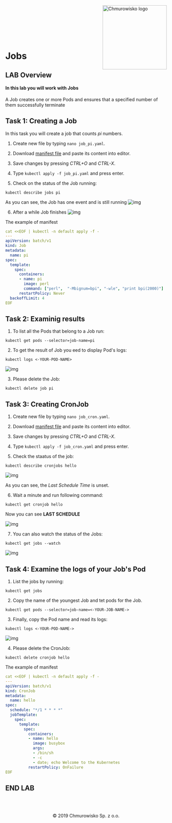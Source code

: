 <img src="../../../img/logo.png" alt="Chmurowisko logo" width="200" align="right">
<br><br>
<br><br>
<br><br>

# Jobs

## LAB Overview

#### In this lab you will work with Jobs

A Job creates one or more Pods and ensures that a specified number of them successfully terminate

## Task 1: Creating a Job

In this task you will create a job that counts *pi* numbers.

1. Create new file by typing ```nano job_pi.yaml```.

2. Download [manifest file](./files/job_pi.yaml) and paste its content into editor.

3. Save changes by pressing *CTRL+O* and *CTRL-X*.

4. Type ```kubectl apply -f job_pi.yaml``` and press enter.

5. Check on the status of the Job running:

```kubectl describe jobs pi```

As you can see, the Job has one event and is still running
![img](./img/pi1.png)

6. After a while Job finishes
![img](./img/pi2.png)


The example of manifest

```yaml
cat <<EOF | kubectl -n default apply -f -
---
apiVersion: batch/v1
kind: Job
metadata:
  name: pi
spec:
  template:
    spec:
      containers:
      - name: pi
        image: perl
        command: ["perl",  "-Mbignum=bpi", "-wle", "print bpi(2000)"]
      restartPolicy: Never
  backoffLimit: 4
EOF
```


## Task 2: Examinig results

1. To list all the Pods that belong to a Job run:

```kubectl get pods --selector=job-name=pi```

2. To get the result of Job you eed to display Pod's logs:

```kubectl logs <-YOUR-POD-NAME>```

![img](./img/pi3.png)

3. Please delete the Job:

```kubectl delete job pi```

## Task 3: Creating CronJob

1. Create new file by typing ``nano job_cron.yaml``.

2. Download [manifest file](./files/job_cron.yaml) and paste its content into editor.

3. Save changes by pressing *CTRL+O* and *CTRL-X*.

4. Type ```kubectl apply -f job_cron.yaml``` and press enter.

5. Check the staatus of the job:

```kubectl describe cronjobs hello```

![img](./img/cj1.png)

As you can see, the *Last Schedule Time* is unset.

6. Wait a minute and run following command:

```kubectl get cronjob hello```

Now you can see **LAST SCHEDULE**

![img](./img/cj2.png)

7. You can also watch the status of the Jobs:

```kubectl get jobs --watch```

![img](./img/cj3.png)

## Task 4: Examine the logs of your Job's Pod

1. List the jobs by running:

```kubectl get jobs```


2. Copy the name of the youngest Job and tet pods for the Job.

```kubectl get pods --selector=job-name=<-YOUR-JOB-NAME->```

3. Finally, copy the Pod name and read its logs:

```kubectl logs <-YOUR-POD-NAME->```

![img](./img/cj4.png)

4. Please delete the CronJob:

```kubectl delete cronjob hello```


The example of manifest

```yaml
cat <<EOF | kubectl -n default apply -f -
---
apiVersion: batch/v1
kind: CronJob
metadata:
  name: hello
spec:
  schedule: "*/1 * * * *"
  jobTemplate:
    spec:
      template:
        spec:
          containers:
          - name: hello
            image: busybox
            args:
            - /bin/sh
            - -c
            - date; echo Welcome to the Kubernetes
          restartPolicy: OnFailure
EOF
```


## END LAB

<br><br>

<center><p>&copy; 2019 Chmurowisko Sp. z o.o.<p></center>
